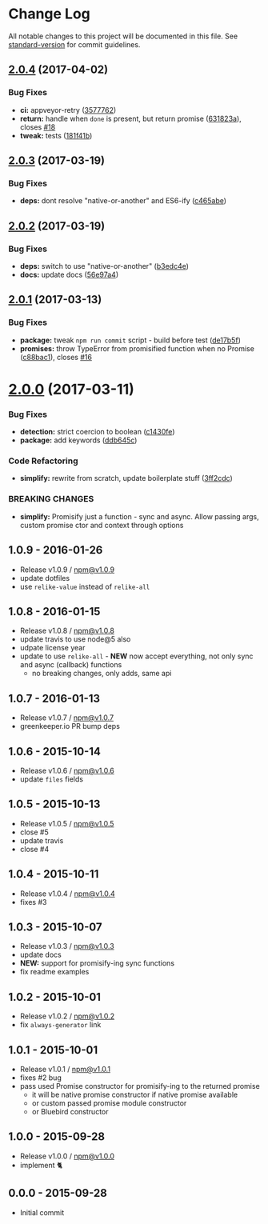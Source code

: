 # Change Log

All notable changes to this project will be documented in this file. See [standard-version](https://github.com/conventional-changelog/standard-version) for commit guidelines.

<a name="2.0.4"></a>
## [2.0.4](https://github.com/hybridables/redolent/compare/v2.0.3...v2.0.4) (2017-04-02)


### Bug Fixes

* **ci:** appveyor-retry ([3577762](https://github.com/hybridables/redolent/commit/3577762))
* **return:** handle when `done` is present, but return promise ([631823a](https://github.com/hybridables/redolent/commit/631823a)), closes [#18](https://github.com/hybridables/redolent/issues/18)
* **tweak:** tests ([181f41b](https://github.com/hybridables/redolent/commit/181f41b))



<a name="2.0.3"></a>
## [2.0.3](https://github.com/hybridables/redolent/compare/v2.0.2...v2.0.3) (2017-03-19)


### Bug Fixes

* **deps:** dont resolve "native-or-another" and ES6-ify ([c465abe](https://github.com/hybridables/redolent/commit/c465abe))



<a name="2.0.2"></a>
## [2.0.2](https://github.com/hybridables/redolent/compare/v2.0.1...v2.0.2) (2017-03-19)


### Bug Fixes

* **deps:** switch to use "native-or-another" ([b3edc4e](https://github.com/hybridables/redolent/commit/b3edc4e))
* **docs:** update docs ([56e97a4](https://github.com/hybridables/redolent/commit/56e97a4))



<a name="2.0.1"></a>
## [2.0.1](https://github.com/hybridables/redolent/compare/v2.0.0...v2.0.1) (2017-03-13)


### Bug Fixes

* **package:** tweak `npm run commit` script - build before test ([de17b5f](https://github.com/hybridables/redolent/commit/de17b5f))
* **promises:** throw TypeError from promisified function when no Promise ([c88bac1](https://github.com/hybridables/redolent/commit/c88bac1)), closes [#16](https://github.com/hybridables/redolent/issues/16)



<a name="2.0.0"></a>
# [2.0.0](https://github.com/hybridables/redolent/compare/v1.0.9...v2.0.0) (2017-03-11)


### Bug Fixes

* **detection:** strict coercion to boolean ([c1430fe](https://github.com/hybridables/redolent/commit/c1430fe))
* **package:** add keywords ([ddb645c](https://github.com/hybridables/redolent/commit/ddb645c))


### Code Refactoring

* **simplify:** rewrite from scratch, update boilerplate stuff ([3ff2cdc](https://github.com/hybridables/redolent/commit/3ff2cdc))


### BREAKING CHANGES

* **simplify:** Promisify just a function - sync and async. Allow passing args, custom promise ctor
and context through options





## 1.0.9 - 2016-01-26
- Release v1.0.9 / npm@v1.0.9
- update dotfiles
- use `relike-value` instead of `relike-all`

## 1.0.8 - 2016-01-15
- Release v1.0.8 / npm@v1.0.8
- update travis to use node@5 also
- udpate license year
- update to use `relike-all` - **NEW** now accept everything, not only sync and async (callback) functions
  + no breaking changes, only adds, same api

## 1.0.7 - 2016-01-13
- Release v1.0.7 / npm@v1.0.7
- greenkeeper.io PR bump deps

## 1.0.6 - 2015-10-14
- Release v1.0.6 / npm@v1.0.6
- update `files` fields

## 1.0.5 - 2015-10-13
- Release v1.0.5 / npm@v1.0.5
- close #5
- update travis
- close #4

## 1.0.4 - 2015-10-11
- Release v1.0.4 / npm@v1.0.4
- fixes #3

## 1.0.3 - 2015-10-07
- Release v1.0.3 / npm@v1.0.3
- update docs
- **NEW:** support for promisify-ing sync functions
- fix readme examples

## 1.0.2 - 2015-10-01
- Release v1.0.2 / npm@v1.0.2
- fix `always-generator` link

## 1.0.1 - 2015-10-01
- Release v1.0.1 / npm@v1.0.1
- fixes #2 bug
- pass used Promise constructor for promisify-ing to the returned promise
  + it will be native promise constructor if native promise available
  + or custom passed promise module constructor
  + or Bluebird constructor

## 1.0.0 - 2015-09-28
- Release v1.0.0 / npm@v1.0.0
- implement :cat2:

## 0.0.0 - 2015-09-28
- Initial commit